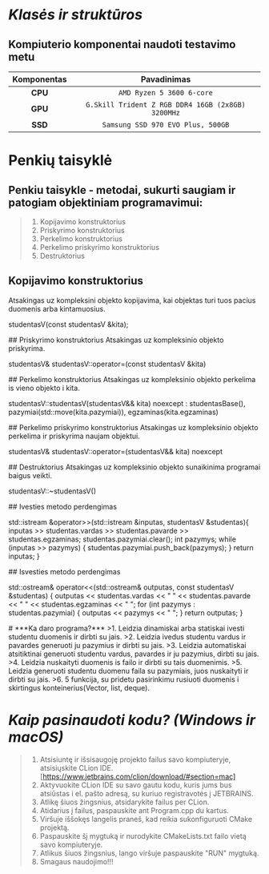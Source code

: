 # ***Klasės*** ***ir*** ***struktūros***

## Kompiuterio komponentai naudoti testavimo metu 

|   Komponentas  |                   Pavadinimas                       |                      
|:--------------:|:---------------------------------------------------:|
|     **CPU**    |            `AMD Ryzen 5 3600 6-core`              |
|     **GPU**    |`G.Skill Trident Z RGB DDR4 16GB (2x8GB) 3200MHz`  |
|     **SSD**    |           `Samsung SSD 970 EVO Plus, 500GB`       |

# Penkių taisyklė
## Penkiu taisykle - metodai, sukurti saugiam ir patogiam objektiniam programavimui: 
> 1. Kopijavimo konstruktorius
> 2. Priskyrimo konstruktorius
> 3. Perkelimo konstruktorius
> 4. Perkelimo priskyrimo konstruktorius
> 5. Destruktorius

## Kopijavimo konstruktorius
Atsakingas uz kompleksini objekto kopijavima, kai objektas turi tuos pacius duomenis arba kintamuosius.

<p>studentasV(const studentasV &kita);</p>
## Priskyrimo konstruktorius  
Atsakingas uz kompleksinio objekto priskyrima. 

<p>studentasV& studentasV::operator=(const studentasV &kita)</p>      
## Perkelimo konstruktorius
Atsakingas uz kompleksinio objekto perkelima is vieno objekto i kita.

<p>studentasV::studentasV(studentasV&& kita) noexcept :
        studentasBase(),
        pazymiai(std::move(kita.pazymiai)),
        egzaminas(kita.egzaminas) </p>
## Perkelimo priskyrimo konstruktorius
Atsakingas uz kompleksinio objekto perkelima ir priskyrima naujam objektui.

<p>studentasV& studentasV::operator=(studentasV&& kita) noexcept </p>
## Destruktorius
Atsakingas uz kompleksinio objekto sunaikinima programai baigus veikti.

<p>studentasV::~studentasV()</p>
## Ivesties metodo perdengimas

<p> std::istream &operator>>(std::istream &inputas, studentasV &studentas){
    inputas >> studentas.vardas >> studentas.pavarde >> studentas.egzaminas;
    studentas.pazymiai.clear();
    int pazymys;
    while (inputas >> pazymys) {
        studentas.pazymiai.push_back(pazymys);
    }
    return inputas;
}</p>
## Isvesties metodo perdengimas

<p> std::ostream& operator<<(std::ostream& outputas, const studentasV &studentas) {
    outputas << studentas.vardas << " " << studentas.pavarde << " " << studentas.egzaminas << " ";
    for (int pazymys : studentas.pazymiai) {
        outputas << pazymys << " ";
    }
    return outputas;
}</p>
# ***Ka daro programa?***
>1. Leidzia dinamiskai arba statiskai ivesti studentu duomenis ir dirbti su jais.
>2. Leidzia ivedus studentu vardus ir pavardes generuoti ju pazymius ir dirbti su jais.
>3. Leidzia automatiskai atsitiktinai generuoti studentu vardus, pavardes ir ju pazymius, dirbti su jais.
>4. Leidzia nuskaityti duomenis is failo ir dirbti su tais duomenimis.
>5. Leidzia generuoti studentu duomenu faila su pazymiais, juos nuskaityti ir dirbti su jais.
>6. 5 funkcija, su pridetu pasirinkimu rusiuoti duomenis i skirtingus konteinerius(Vector, list, deque).


# ***Kaip pasinaudoti kodu? (Windows ir macOS)***
>1. Atsisiuntę ir išsisaugoję projekto failus savo kompiuteryje, atsisiųskite CLion IDE. [https://www.jetbrains.com/clion/download/#section=mac]
>2. Aktyvuokite CLion IDE su savo gautu kodu, kuris jums bus atsiūstas i el. pašto adresą, su kuriuo registravotės į JETBRAINS.
>3. Atlikę šiuos žingsnius, atsidarykite failus per CLion.
>4. Atidarius į failus, paspauskite ant Program.cpp du kartus.
>5. Viršuje iššokęs langelis praneš, kad reikia sukonfiguruoti CMake projektą.
>6. Paspauskite šį mygtuką ir nurodykite CMakeLists.txt failo vietą savo kompiuteryje.
>7. Atlikus šiuos žingsnius, lango viršuje paspauskite "RUN" mygtuką.
>8. Smagaus naudojimo!!!
